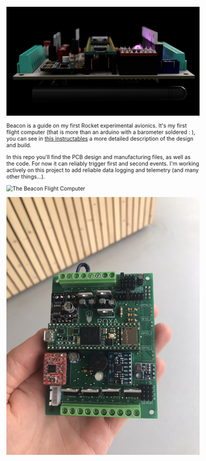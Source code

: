 ![The Beacon Flight Computer](./Hardware/Beacon_render_static.png)

Beacon is a guide on my first Rocket experimental avionics. It's my first flight computer (that is more than an arduino with a barometer soldered : ), you can see in [this instructables](https://www.instructables.com/Rocket-Flight-Computer/) a more detailed description of the design and build.

In this repo you'll find the PCB design and manufacturing files, as well as the code. For now it can reliably trigger first and second events. I'm working actively on this project to add reliable data logging and telemetry (and many other things...).

![The Beacon Flight Computer](./Hardware/Beacon_render_turntable.gif)

![The Beacon Flight Computer](./Hardware/Beacon_soldered.JPEG)